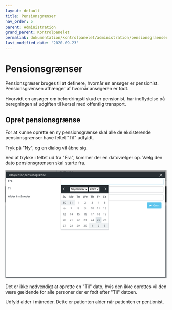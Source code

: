 ```yaml
---
layout: default
title: Pensionsgrænser
nav_order: 5
parent: Administration
grand_parent: Kontrolpanelet
permalink: dokumentation/kontrolpanelet/administration/pensionsgraenser
last_modified_date: '2020-09-23'
---
```


# Pensionsgrænser

Pensionsgræser bruges til at definere, hvornår en ansøger er pensionist. Pensionsgrænsen afhænger af hvornår ansøgeren er født.

Hvorvidt en ansøger om befordringstilskud er pensionist, har indflydelse på beregningen af udgiften til kørsel med offentlig transport.

## Opret pensionsgrænse

For at kunne oprette en ny pensionsgrænse skal alle de eksisterende pensionsgrænser have feltet "Til"  udfyldt.

Tryk på "Ny", og en dialog vil åbne sig.

Ved at trykke i feltet ud fra "Fra", kommer der en datovælger op. Vælg den dato pensionsgrænsen skal starte fra.

![Pensionsgrænser datovælger](/assets/documentation/pension-periods-date-picker.png)

Det er ikke nødvendigt at oprette en "Til" dato, hvis den ikke oprettes vil den være gældende for alle personer der er født efter "Til" datoen.

Udfyld alder i måneder. Dette er patienten alder når patienten er pentionist.
